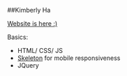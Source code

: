 ##Kimberly Ha 

[Website is here :)](https://peachykeen9.github.io)

Basics:
- HTML/ CSS/ JS
- [Skeleton](http://getskeleton.com/) for mobile responsiveness
- JQuery 